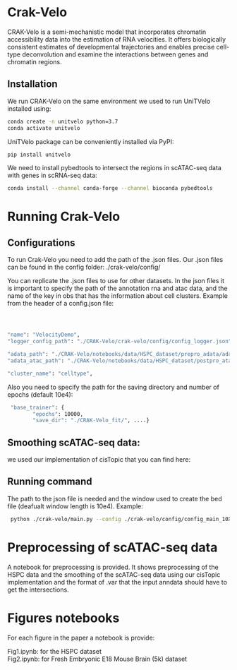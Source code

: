 # Crak-Velo

CRAK-Velo is a semi-mechanistic model that incorporates chromatin accessibility data into the estimation of RNA velocities. It offers biologically consistent estimates of developmental trajectories and enables precise cell-type deconvolution and examine the interactions between genes and chromatin regions.

## Installation
We run CRAK-Velo on the same environment we used to run UniTVelo installed using:

```bash
conda create -n unitvelo python=3.7
conda activate unitvelo
```

UniTVelo package can be conveniently installed via PyPI:

```bash
pip install unitvelo

```

We need to install pybedtools to intersect the regions in scATAC-seq data with genes in scRNA-seq data:

```bash
conda install --channel conda-forge --channel bioconda pybedtools
```

# Running Crak-Velo
## Configurations
To run Crak-Velo you need to add the path of the .json files. Our .json files can be found in the config folder: 
./crak-velo/config/

You can replicate the .json files to use for other datasets. In the json files it is important to specify the path of the annotation rna and atac data, and the name of the key in obs that has the information about cell clusters.
Example from the header of a config.json file:
```bash



"name": "VelocityDemo",
"logger_config_path": "./CRAK-Velo/crak-velo/config/config_logger.json",

"adata_path": "./CRAK-Velo/notebooks/data/HSPC_dataset/prepro_adata/adata_rna_prepro.h5ad",
"adata_atac_path": "./CRAK-Velo/notebooks/data/HSPC_dataset/postpro_atac_adata/adata_atac_postpro.h5ad",

"cluster_name": "celltype",
```
Also you need to specify the path for the saving directory and number of epochs (default 10e4):
```bash
 "base_trainer": {
        "epochs": 10000,
        "save_dir": "./CRAK-Velo_fit/", ....}
```
## Smoothing scATAC-seq data:
we used our implementation of cisTopic that you can find here:
 
## Running command
The path to the json file is needed and the window used to create the bed file (deafualt window length is 10e4).
Example:
```bash
 python ./crak-velo/main.py --config ./crak-velo/config/config_main_10X_mouse_brain.json --w 10000
```

# Preprocessing of scATAC-seq data
 A notebook for preprocessing is provided. It shows preprocessing of the HSPC data and the smoothing of the scATAC-seq data using our cisTopic implementation and the format of .var that the input anndata should have to get the intersections.

# Figures notebooks
For each figure in the paper a notebook is provide:

Fig1.ipynb: for the HSPC dataset  
Fig2.ipynb: for Fresh Embryonic E18 Mouse Brain (5k) dataset



